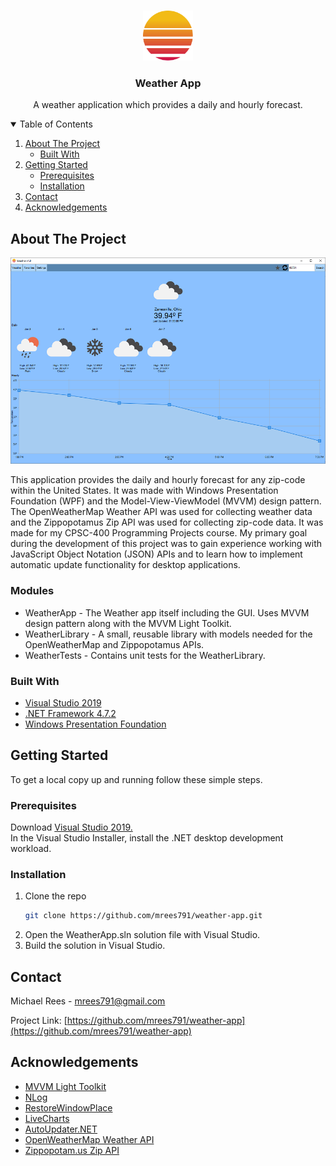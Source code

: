<!-- PROJECT SHIELDS -->
<!--
*** I'm using markdown "reference style" links for readability.
*** Reference links are enclosed in brackets [ ] instead of parentheses ( ).
*** See the bottom of this document for the declaration of the reference variables
*** for contributors-url, forks-url, etc. This is an optional, concise syntax you may use.
*** https://www.markdownguide.org/basic-syntax/#reference-style-links
-->



<!-- PROJECT LOGO -->
<br />
<p align="center">
  <a href="https://github.com/mrees791/weather-app">
    <img src="Images/logo.png" alt="Logo" width="80" height="80">
  </a>

  <h3 align="center">Weather App</h3>

  <p align="center">
    A weather application which provides a daily and hourly forecast.
  </p>
</p>



<!-- TABLE OF CONTENTS -->
<details open="open">
  <summary>Table of Contents</summary>
  <ol>
    <li>
      <a href="#about-the-project">About The Project</a>
      <ul>
        <li><a href="#built-with">Built With</a></li>
      </ul>
    </li>
    <li>
      <a href="#getting-started">Getting Started</a>
      <ul>
        <li><a href="#prerequisites">Prerequisites</a></li>
        <li><a href="#installation">Installation</a></li>
      </ul>
    </li>
    <li><a href="#contact">Contact</a></li>
    <li><a href="#acknowledgements">Acknowledgements</a></li>
  </ol>
</details>



<!-- ABOUT THE PROJECT -->
## About The Project

[![Product Name Screen Shot][product-screenshot]](https://github.com/mrees791/weather-app)

This application provides the daily and hourly forecast for any zip-code within the United States. It was made with Windows Presentation Foundation (WPF) and the Model-View-ViewModel (MVVM) design pattern. The OpenWeatherMap Weather API was used for collecting weather data and the Zippopotamus Zip API was used for collecting zip-code data. It was made for my CPSC-400 Programming Projects course. My primary goal during the development of this project was to gain experience working with JavaScript Object Notation (JSON) APIs and to learn how to implement automatic update functionality for desktop applications.

### Modules
* WeatherApp - The Weather app itself including the GUI. Uses MVVM design pattern along with the MVVM Light Toolkit.
* WeatherLibrary - A small, reusable library with models needed for the OpenWeatherMap and Zippopotamus APIs.
* WeatherTests - Contains unit tests for the WeatherLibrary.

### Built With

* [Visual Studio 2019](https://visualstudio.microsoft.com/downloads/)
* [.NET Framework 4.7.2](https://dotnet.microsoft.com/download/dotnet-framework/net472)
* [Windows Presentation Foundation](https://docs.microsoft.com/en-us/dotnet/desktop/wpf/overview/?view=netdesktop-5.0)

<!-- GETTING STARTED -->
## Getting Started

To get a local copy up and running follow these simple steps.

### Prerequisites

Download [Visual Studio 2019.](https://visualstudio.microsoft.com/downloads/)<br/>
In the Visual Studio Installer, install the .NET desktop development workload.

### Installation

1. Clone the repo
   ```sh
   git clone https://github.com/mrees791/weather-app.git
   ```
2. Open the WeatherApp.sln solution file with Visual Studio.
3. Build the solution in Visual Studio.

<!-- CONTACT -->
## Contact

Michael Rees - mrees791@gmail.com

Project Link: [https://github.com/mrees791/weather-app](https://github.com/mrees791/weather-app)



<!-- ACKNOWLEDGEMENTS -->
## Acknowledgements
* [MVVM Light Toolkit](http://www.mvvmlight.net/)
* [NLog](https://nlog-project.org/)
* [RestoreWindowPlace](https://www.nuget.org/packages/RestoreWindowPlace)
* [LiveCharts](https://lvcharts.net/)
* [AutoUpdater.NET](https://github.com/ravibpatel/AutoUpdater.NET)
* [OpenWeatherMap Weather API](https://openweathermap.org/api)
* [Zippopotam.us Zip API](https://www.zippopotam.us/)


<!-- MARKDOWN LINKS & IMAGES -->
[product-screenshot]: Images/screenshot.png
